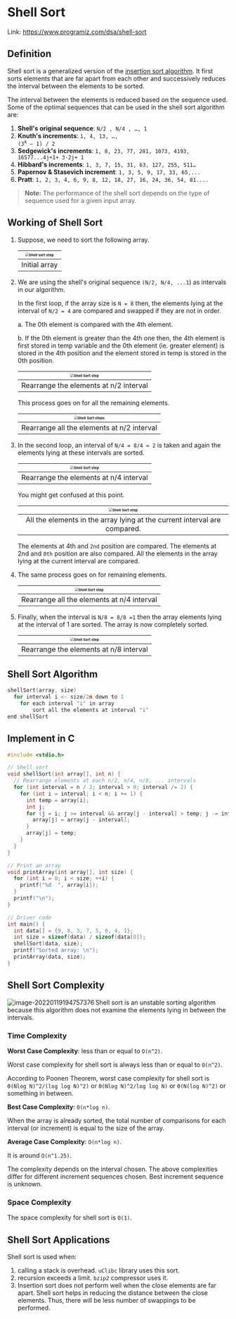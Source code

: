 # Shell Sort



Link: https://www.programiz.com/dsa/shell-sort





## Definition

Shell sort is a generalized version of the [insertion sort algorithm](https://www.programiz.com/dsa/insertion-sort). It first sorts elements that are far apart from each other and successively reduces the interval between the elements to be sorted.

The interval between the elements is reduced based on the sequence used. Some of the optimal sequences that can be used in the shell sort algorithm are:

1.  **Shell's original sequence**: `N/2 , N/4 , …, 1`
2.  **Knuth's increments**: <code>1, 4, 13, …, (3<sup>k</sup> – 1) / 2</code>
3.  **Sedgewick's increments**: `1, 8, 23, 77, 281, 1073, 4193, 16577...4j+1+ 3·2j+ 1`
4.  **Hibbard's increments**: `1, 3, 7, 15, 31, 63, 127, 255, 511…`
5.  **Papernov & Stasevich increment**: `1, 3, 5, 9, 17, 33, 65,...`
6.  **Pratt**: `1, 2, 3, 4, 6, 9, 8, 12, 18, 27, 16, 24, 36, 54, 81....`

>   **Note:** The performance of the shell sort depends on the type of sequence used for a given input array.





## Working of Shell Sort

1.  Suppose, we need to sort the following array.

    | <img src="9.Shell Sort.assets/shell-sort-0.0.png" alt="Shell sort step" style="zoom:50%;" /> |
    | :----------------------------------------------------------: |
    |                        Initial array                         |

    

2.  We are using the shell's original sequence `(N/2, N/4, ...1`) as intervals in our algorithm.

    In the first loop, if the array size is `N = 8` then, the elements lying at the interval of `N/2 = 4` are compared and swapped if they are not in order.

    a. The 0th element is compared with the 4th element.

    b. If the 0th element is greater than the 4th one then, the 4th element is first stored in temp variable and the 0th element (ie. greater element) is stored in the 4th position and the element stored in temp is stored in the 0th position.

    | <img src="9.Shell Sort.assets/shell-sort-0.1.png" alt="Shell Sort step" style="zoom:50%;" /> |
    | :----------------------------------------------------------: |
    |            Rearrange the elements at n/2 interval            |

    

    This process goes on for all the remaining elements.

    | <img src="9.Shell Sort.assets/shell-sort-0.2.png" alt="Shell Sort steps" style="zoom:50%;" /> |
    | :----------------------------------------------------------: |
    |          Rearrange all the elements at n/2 interval          |

    

3.  In the second loop, an interval of `N/4 = 8/4 = 2` is taken and again the elements lying at these intervals are sorted.

    | <img src="9.Shell Sort.assets/shell-sort-0.3.png" alt="Shell Sort step" style="zoom:50%;" /> |
    | :----------------------------------------------------------: |
    |            Rearrange the elements at n/4 interval            |

    

    You might get confused at this point.

    | <img src="9.Shell Sort.assets/shell-sort-0.4.png" alt="Shell Sort step" style="zoom:50%;" /> |
    | :----------------------------------------------------------: |
    | All the elements in the array lying at the current interval are compared. |

    The elements at 4th and `2nd` position are compared. The elements at 2nd and `0th` position are also compared. All the elements in the array lying at the current interval are compared.

    

4.  The same process goes on for remaining elements.

    | <img src="9.Shell Sort.assets/shell-sort-step_4.png" alt="Shell Sort step" style="zoom:50%;" /> |
    | :----------------------------------------------------------: |
    |          Rearrange all the elements at n/4 interval          |

    

5.  Finally, when the interval is `N/8 = 8/8 =1` then the array elements lying at the interval of 1 are sorted. The array is now completely sorted.

    | <img src="9.Shell Sort.assets/shell-sort-step_5.png" alt="Shell Sort step" style="zoom:50%;" /> |
    | :----------------------------------------------------------: |
    |            Rearrange the elements at n/8 interval            |





## Shell Sort Algorithm

```c
shellSort(array, size)
  for interval i <- size/2n down to 1
    for each interval "i" in array
        sort all the elements at interval "i"
end shellSort
```





## Implement in C
```c
#include <stdio.h>

// Shell sort
void shellSort(int array[], int n) {
  // Rearrange elements at each n/2, n/4, n/8, ... intervals
  for (int interval = n / 2; interval > 0; interval /= 2) {
    for (int i = interval; i < n; i += 1) {
      int temp = array[i];
      int j;
      for (j = i; j >= interval && array[j - interval] > temp; j -= interval) {
        array[j] = array[j - interval];
      }
      array[j] = temp;
    }
  }
}

// Print an array
void printArray(int array[], int size) {
  for (int i = 0; i < size; ++i) {
    printf("%d  ", array[i]);
  }
  printf("\n");
}

// Driver code
int main() {
  int data[] = {9, 8, 3, 7, 5, 6, 4, 1};
  int size = sizeof(data) / sizeof(data[0]);
  shellSort(data, size);
  printf("Sorted array: \n");
  printArray(data, size);
}
```





## Shell Sort Complexity

<img src="9.Shell Sort.assets/image-20220119194757376.png" alt="image-20220119194757376" align="left" />

Shell sort is an unstable sorting algorithm because this algorithm does not examine the elements lying in between the intervals.

### Time Complexity

**Worst Case Complexity**: less than or equal to `O(n^2)`.

Worst case complexity for shell sort is always less than or equal to `O(n^2)`.

According to Poonen Theorem, worst case complexity for shell sort is `Θ(Nlog N)^2/(log log N)^2)` or `Θ(Nlog N)^2/log log N)` or `Θ(N(log N)^2)` or something in between.



**Best Case Complexity**: `O(n*log n)`.

When the array is already sorted, the total number of comparisons for each interval (or increment) is equal to the size of the array.



**Average Case Complexity**: `O(n*log n)`.

It is around `O(n^1.25)`.



The complexity depends on the interval chosen. The above complexities differ for different increment sequences chosen. Best increment sequence is unknown.



### Space Complexity

The space complexity for shell sort is `O(1)`.





## Shell Sort Applications

Shell sort is used when:

1.  calling a stack is overhead. `uClibc` library uses this sort.
2.  recursion exceeds a limit. `bzip2` compressor uses it.
3.  Insertion sort does not perform well when the close elements are far apart. Shell sort helps in reducing the distance between the close elements. Thus, there will be less number of swappings to be performed.